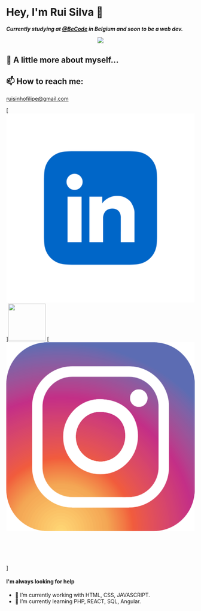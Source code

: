 # Hey, I'm Rui Silva 👋

***Currently studying at [@BeCode](https://becode.org/) in Belgium and soon to be a web dev.*** 

<p align="center">
  <img src="https://media.giphy.com/media/v1.Y2lkPTc5MGI3NjExNWU0YTQ1MDZkYzllNWViZDNhODI0MTc5NjJhNGM5Y2EyNGMxNmY0OSZlcD12MV9pbnRlcm5hbF9naWZzX2dpZklkJmN0PWc/iIqmM5tTjmpOB9mpbn/giphy.gif" />
</p>

## :book: A little more about myself...


## 📫 How to reach me:
[ruisinhofilipe@gmail.com](ruisinhofilipe@gmail.com)

[![](./socials/linkedin.png)]<img src="https://www.linkedin.com/in/rui-filipe-721600276/"  width="100" height="100">
[![](./socials/instagram.png)]<img src="https://www.instagram.com/ruisinhofilipe/?hl=en"  width="1oo" height="100">


#### I'm always looking for help
- 🔭 I’m currently working with HTML, CSS, JAVASCRIPT.
- 🌱 I’m currently learning PHP, REACT, SQL, Angular.

